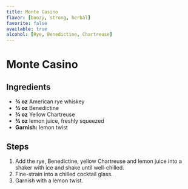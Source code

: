 ```yaml
---
title: Monte Casino
flavor: [boozy, strong, herbal]
favorite: false
available: true
alcohol: [Rye, Benedictine, Chartreuse]
---
```

# Monte Casino

## Ingredients
- **¾ oz** American rye whiskey
- **¾ oz** Benedictine
- **¾ oz** Yellow Chartreuse
- **¾ oz** lemon juice, freshly squeezed
- **Garnish:** lemon twist

## Steps
1. Add the rye, Benedictine, yellow Chartreuse and lemon juice into a shaker with ice and shake until well-chilled.
2. Fine-strain into a chilled cocktail glass.
3. Garnish with a lemon twist.




